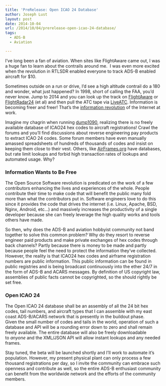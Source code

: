 ```yaml
---
title: 'PreRelease: Open ICAO 24 Database'
author: Joseph Lust
layout: post
date: 2014-10-04
url: /2014/10/04/prerelease-open-icao-24-database/
tags:
  - ADS-B
  - Aviation

---
```

I&#8217;ve long been a fan of aviation. When sites like FlightAware came out, I was a huge fan to learn about the contrails around me.  I was even more excited when the revolution in RTLSDR enabled everyone to track ADS-B enabled aircraft for $10.

Sometimes outside on a run or drive, I&#8217;d see a high altitude contrail do a 180 and wonder, what just happened? In 1998, short of calling the FAA, you&#8217;d never know. Jump to 2014 and you can look up the track on <a href="http://flightaware.com" target="_blank">FlightAware</a> or <a href="http://flightradar24.com" target="_blank">FlightRadar24</a> (et al) and then pull the ATC tape via <a href="http://www.liveatc.net" target="_blank">LiveATC</a>. Information is becoming freer and freer! That&#8217;s the <a href="http://en.wikipedia.org/wiki/Information_Age" target="_blank">information revolution</a> of the Internet at work.

Imagine my chagrin when running <a href="https://github.com/MalcolmRobb/dump1090" target="_blank">dump1090</a>, realizing there is no freely available database of ICAO24 hex codes to aircraft registrations! Crawl the forums and you&#8217;ll find discussions about reverse engineering pay products to extract ICAO 24 codes. Some forum members have even manually amassed spreadsheets of hundreds of thousands of codes and insist on keeping them close to their vest. Others, like <a href="airframes.org" target="_blank">AirFrames.org</a> have databases, but rate limit lookups and forbid high transaction rates of lookups and automated usage. Why?

### Information Wants to Be Free

The Open Source Software revolution is predicated on the work of a few contributors enhancing the lives and experiences of the whole. People contribute their time to make code that will benefit the public many fold more than what the contributors put in. Software engineers love to do this since it provides the code that drives the internet (i.e. Linux, Apache, BSD, Nginx, Android, etc&#8230;) and massively increases the productivity of a single developer because she can freely leverage the high quality works and tools others have made.

So then, why does the ADS-B and aviation hobbyist community not band together to solve this common problem? Why do they resort to reverse engineer paid products and make private exchanges of hex codes through back channels? Partly because there is money to be made and partly because people feel the need to protect the information they&#8217;ve collected. However, the reality is that ICAO24 hex codes and airframe registration numbers are public information. This public information can be found in public registries and is being broadcast continuously into the ether 24/7 in the form of ADS-B and ACARS messages. By definition of US copyright law, assemblies of public facts cannot be copyrighted, so the should rightly be set free.

### Open ICAO 24

The Open ICAO 24 database shall be an assembly of all the 24 bit hex codes, tail numbers, and aircraft types that I can assemble with my east coast ADS-B/ACARS network that is presently in the buildout phase. Given the small number of codes and tails in the world, operation of such a database and API will be a rounding error down to zero and shall remain freely available. The entire database will also be freely downloadable to _anyone_ and the XML/JSON API will allow instant lookups and any needed frames.

Stay tuned, the beta will be launched shortly and I&#8217;ll work to automate it&#8217;s population. However, my present physical plant can only process a few thousand registrations per day, so I invite the community can embrace such openness and contribute as well, so the entire ADS-B enthusiast community can benefit from the worldwide network and the efforts of the community members.